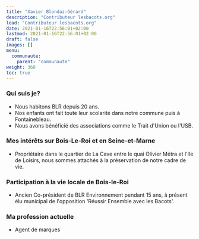 ```yaml
---
title: "Xavier Blondaz-Gérard"
description: "Contributeur lesbacots.org"
lead: "Contributeur lesbacots.org"
date: 2021-01-16T22:56:01+02:00
lastmod: 2021-01-16T22:56:01+02:00
draft: false
images: []
menu:
  communaute:
    parent: "communaute"
weight: 360
toc: true
---
```


### Qui suis je?

- Nous habitons BLR depuis 20 ans.
- Nos enfants ont fait toute leur scolarité dans notre commune puis à Fontainebleau.
- Nous avons bénéficié des associations comme le Trait d'Union ou l'USB.

### Mes intérêts sur Bois-Le-Roi et en Seine-et-Marne

- Propriétaire dans le quartier de La Cave entre le quai Olivier Métra et l'Ile de Loisirs, nous sommes attachés à la préservation de notre cadre de vie.

### Participation à la vie locale de Bois-le-Roi

- Ancien Co-président de BLR Environnement pendant 15 ans, à présent élu municipal de l'opposition 'Réussir Ensemble avec les Bacots'.

### Ma profession actuelle

- Agent de marques

